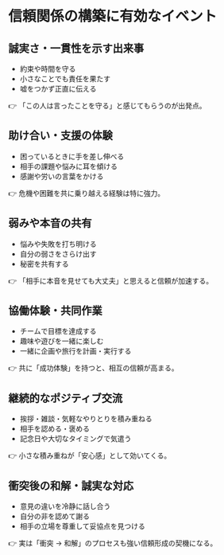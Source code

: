 # 信頼関係の構築に有効なイベント

##  誠実さ・一貫性を示す出来事

- 約束や時間を守る
- 小さなことでも責任を果たす
- 嘘をつかず正直に伝える

👉 「この人は言ったことを守る」と感じてもらうのが出発点。

##  助け合い・支援の体験

- 困っているときに手を差し伸べる
- 相手の課題や悩みに耳を傾ける
- 感謝や労いの言葉をかける

👉 危機や困難を共に乗り越える経験は特に強力。

##  弱みや本音の共有

- 悩みや失敗を打ち明ける
- 自分の弱さをさらけ出す
- 秘密を共有する

👉 「相手に本音を見せても大丈夫」と思えると信頼が加速する。

##  協働体験・共同作業

- チームで目標を達成する
- 趣味や遊びを一緒に楽しむ
- 一緒に企画や旅行を計画・実行する

👉 共に「成功体験」を持つと、相互の信頼が高まる。

##  継続的なポジティブ交流

- 挨拶・雑談・気軽なやりとりを積み重ねる
- 相手を認める・褒める
- 記念日や大切なタイミングで気遣う

👉 小さな積み重ねが「安心感」として効いてくる。

##  衝突後の和解・誠実な対応

- 意見の違いを冷静に話し合う
- 自分の非を認めて謝る
- 相手の立場を尊重して妥協点を見つける

👉 実は「衝突 → 和解」のプロセスも強い信頼形成の契機になる。
